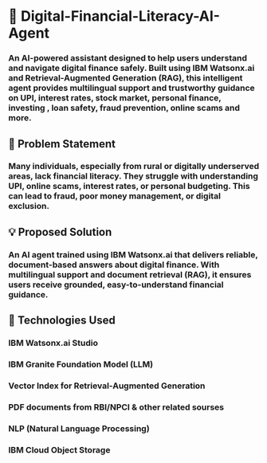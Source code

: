 # 💬 Digital-Financial-Literacy-AI-Agent
###  An AI-powered assistant designed to help users understand and navigate digital finance safely. Built using IBM Watsonx.ai and Retrieval-Augmented Generation (RAG), this intelligent agent provides multilingual support and trustworthy guidance on UPI, interest rates, stock market, personal finance, investing , loan safety, fraud prevention, online scams and more.
## 🧩 Problem Statement
### Many individuals, especially from rural or digitally underserved areas, lack financial literacy. They struggle with understanding UPI, online scams, interest rates, or personal budgeting. This can lead to fraud, poor money management, or digital exclusion.
## 💡 Proposed Solution
### An AI agent trained using IBM Watsonx.ai that delivers reliable, document-based answers about digital finance. With multilingual support and document retrieval (RAG), it ensures users receive grounded, easy-to-understand financial guidance.
## 🧠 Technologies Used
### IBM Watsonx.ai Studio
### IBM Granite Foundation Model (LLM)
### Vector Index for Retrieval-Augmented Generation
### PDF documents from RBI/NPCI & other related sourses
### NLP (Natural Language Processing)
### IBM Cloud Object Storage
